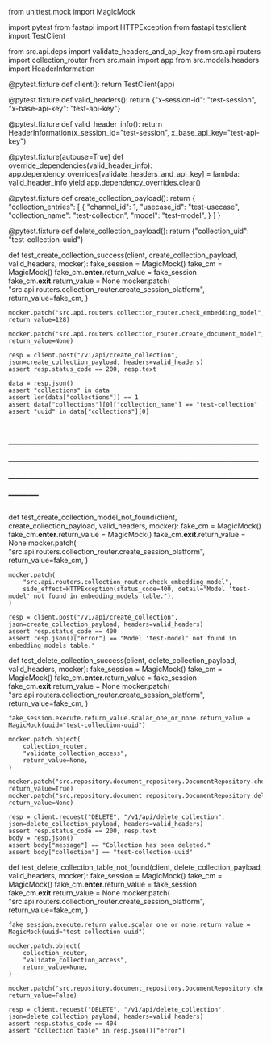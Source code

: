 from unittest.mock import MagicMock

import pytest
from fastapi import HTTPException
from fastapi.testclient import TestClient

from src.api.deps import validate_headers_and_api_key
from src.api.routers import collection_router
from src.main import app
from src.models.headers import HeaderInformation


@pytest.fixture
def client():
    return TestClient(app)


@pytest.fixture
def valid_headers():
    return {"x-session-id": "test-session", "x-base-api-key": "test-api-key"}


@pytest.fixture
def valid_header_info():
    return HeaderInformation(x_session_id="test-session", x_base_api_key="test-api-key")


@pytest.fixture(autouse=True)
def override_dependencies(valid_header_info):
    app.dependency_overrides[validate_headers_and_api_key] = lambda: valid_header_info
    yield
    app.dependency_overrides.clear()


@pytest.fixture
def create_collection_payload():
    return {
        "collection_entries": [
            {
                "channel_id": 1,
                "usecase_id": "test-usecase",
                "collection_name": "test-collection",
                "model": "test-model",
            }
        ]
    }


@pytest.fixture
def delete_collection_payload():
    return {"collection_uid": "test-collection-uuid"}


def test_create_collection_success(client, create_collection_payload, valid_headers, mocker):
    fake_session = MagicMock()
    fake_cm = MagicMock()
    fake_cm.__enter__.return_value = fake_session
    fake_cm.__exit__.return_value = None
    mocker.patch(
        "src.api.routers.collection_router.create_session_platform",
        return_value=fake_cm,
    )

    mocker.patch("src.api.routers.collection_router.check_embedding_model", return_value=128)

    mocker.patch("src.api.routers.collection_router.create_document_model", return_value=None)

    resp = client.post("/v1/api/create_collection", json=create_collection_payload, headers=valid_headers)
    assert resp.status_code == 200, resp.text

    data = resp.json()
    assert "collections" in data
    assert len(data["collections"]) == 1
    assert data["collections"][0]["collection_name"] == "test-collection"
    assert "uuid" in data["collections"][0]


# ──────────────────────────────────────────────────────────────────────────────
def test_create_collection_model_not_found(client, create_collection_payload, valid_headers, mocker):
    fake_cm = MagicMock()
    fake_cm.__enter__.return_value = MagicMock()
    fake_cm.__exit__.return_value = None
    mocker.patch(
        "src.api.routers.collection_router.create_session_platform",
        return_value=fake_cm,
    )

    mocker.patch(
        "src.api.routers.collection_router.check_embedding_model",
        side_effect=HTTPException(status_code=400, detail="Model 'test-model' not found in embedding_models table."),
    )

    resp = client.post("/v1/api/create_collection", json=create_collection_payload, headers=valid_headers)
    assert resp.status_code == 400
    assert resp.json()["error"] == "Model 'test-model' not found in embedding_models table."


def test_delete_collection_success(client, delete_collection_payload, valid_headers, mocker):
    fake_session = MagicMock()
    fake_cm = MagicMock()
    fake_cm.__enter__.return_value = fake_session
    fake_cm.__exit__.return_value = None
    mocker.patch(
        "src.api.routers.collection_router.create_session_platform",
        return_value=fake_cm,
    )

    fake_session.execute.return_value.scalar_one_or_none.return_value = MagicMock(uuid="test-collection-uuid")

    mocker.patch.object(
        collection_router,
        "validate_collection_access",
        return_value=None,
    )

    mocker.patch("src.repository.document_repository.DocumentRepository.check_table_exists", return_value=True)
    mocker.patch("src.repository.document_repository.DocumentRepository.delete_collection", return_value=None)

    resp = client.request("DELETE", "/v1/api/delete_collection", json=delete_collection_payload, headers=valid_headers)
    assert resp.status_code == 200, resp.text
    body = resp.json()
    assert body["message"] == "Collection has been deleted."
    assert body["collection"] == "test-collection-uuid"


def test_delete_collection_table_not_found(client, delete_collection_payload, valid_headers, mocker):
    fake_session = MagicMock()
    fake_cm = MagicMock()
    fake_cm.__enter__.return_value = fake_session
    fake_cm.__exit__.return_value = None
    mocker.patch(
        "src.api.routers.collection_router.create_session_platform",
        return_value=fake_cm,
    )

    fake_session.execute.return_value.scalar_one_or_none.return_value = MagicMock(uuid="test-collection-uuid")

    mocker.patch.object(
        collection_router,
        "validate_collection_access",
        return_value=None,
    )

    mocker.patch("src.repository.document_repository.DocumentRepository.check_table_exists", return_value=False)

    resp = client.request("DELETE", "/v1/api/delete_collection", json=delete_collection_payload, headers=valid_headers)
    assert resp.status_code == 404
    assert "Collection table" in resp.json()["error"]
